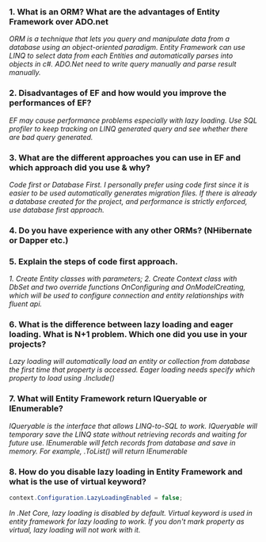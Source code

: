 ### 1. What is an ORM? What are the advantages of Entity Framework over ADO.net
_ORM is a technique that lets you query and manipulate data from a database using an object-oriented paradigm. Entity Framework can use LINQ to select data from each Entities and automatically parses into objects in c#. ADO.Net need to write query manually and parse result manually._
### 2. Disadvantages of EF and how would you improve the performances of EF?
_EF may cause performance problems especially with lazy loading. Use SQL profiler to keep tracking on LINQ generated query and see whether there are bad query generated._
### 3. What are the different approaches you can use in EF and which approach did you use & why?
_Code first or Database First. I personally prefer using code first since it is easier to be used automatically generates migration files. If there is already a database created for the project, and performance is strictly enforced, use database first approach._
### 4. Do you have experience with any other ORMs? (NHibernate or Dapper etc.)
### 5. Explain the steps of code first approach.
_1. Create Entity classes with parameters; 2. Create Context class with DbSet and two override functions OnConfiguring and OnModelCreating, which will be used to configure connection and entity relationships with fluent api._
### 6. What is the difference between lazy loading and eager loading. What is N+1 problem. Which one did you use in your projects?
_Lazy loading will automatically load an entity or collection from database the first time that property is accessed. Eager loading needs specify which property to load using .Include()_
### 7. What will Entity Framework return IQueryable or IEnumerable?
_IQueryable is the interface that allows LINQ-to-SQL to work. IQueryable will temporary save the LINQ state without retrieving records and waiting for future use. IEnumerable will fetch records from database and save in memory. For example, .ToList() will return IEnumerable_
### 8. How do you disable lazy loading in Entity Framework and what is the use of virtual keyword?
```c#
context.Configuration.LazyLoadingEnabled = false;
```
_In .Net Core, lazy loading is disabled by default. Virtual keyword is used in entity framework for lazy loading to work. If you don't mark property as virtual, lazy loading will not work with it._